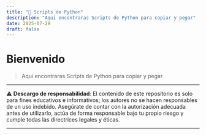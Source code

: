```yaml
---
title: "🐍 Scripts de Python"
description: "Aqui encontraras Scripts de Python para copiar y pegar"
date: 2025-07-29
draft: false
---
```


# Bienvenido

> Aqui encontraras Scripts de Python para copiar y pegar


---
⚠️ **Descargo de responsabilidad**: El contenido de este repositorio es solo para fines educativos e informativos; los autores no se hacen responsables de un uso indebido. Asegúrate de contar con la autorización adecuada antes de utilizarlo, actúa de forma responsable bajo tu propio riesgo y cumple todas las directrices legales y éticas.

---
